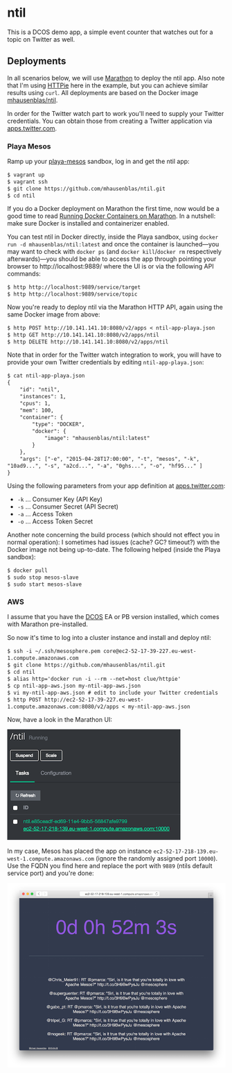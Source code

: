 # ntil

This is a DCOS demo app, a simple event counter that watches out for a topic on Twitter as well.

## Deployments

In all scenarios below, we will use [Marathon](https://mesosphere.github.io/marathon/) to deploy the ntil app. Also note that I'm using [HTTPie](http://httpie.org/) here in the example, but you can achieve similar results using `curl`. All deployments are based on the Docker image [mhausenblas/ntil](https://registry.hub.docker.com/u/mhausenblas/ntil/).

In order for the Twitter watch part to work you'll need to supply your Twitter credentials. You can obtain those from creating a Twitter application via [apps.twitter.com](https://apps.twitter.com/).

### Playa Mesos

Ramp up your [playa-mesos](https://github.com/mesosphere/playa-mesos) sandbox, log in and get the ntil app:

    $ vagrant up
    $ vagrant ssh
    $ git clone https://github.com/mhausenblas/ntil.git
    $ cd ntil

If you do a Docker deployment on Marathon the first time, now would be a good time to read [Running Docker Containers on Marathon](https://mesosphere.github.io/marathon/docs/native-docker.html). In a nutshell: make sure Docker is installed and containerizer enabled.

You can test ntil in Docker directly, inside the Playa sandbox, using `docker run -d mhausenblas/ntil:latest` and once the container is launched—you may want to check with `docker ps` (and `docker kill`/`docker rm` respectively afterwards)—you should be able to access the app through pointing your browser to http://localhost:9889/ where the UI is or via the following API commands:

    $ http http://localhost:9889/service/target
    $ http http://localhost:9889/service/topic

Now you're ready to deploy ntil via the Marathon HTTP API, again using the same Docker image from above:

    $ http POST http://10.141.141.10:8080/v2/apps < ntil-app-playa.json
    $ http GET http://10.141.141.10:8080/v2/apps/ntil
    $ http DELETE http://10.141.141.10:8080/v2/apps/ntil

Note that in order for the Twitter watch integration to work, you will have to provide your own Twitter credentials by editing `ntil-app-playa.json`:

    $ cat ntil-app-playa.json
    {
        "id": "ntil",
        "instances": 1,
        "cpus": 1,
        "mem": 100,
        "container": {
            "type": "DOCKER",
            "docker": {
                "image": "mhausenblas/ntil:latest"
            }
        },
        "args": ["-e", "2015-04-28T17:00:00", "-t", "mesos", "-k", "10ad9...", "-s", "a2cd...", "-a", "0ghs...", "-o", "hf95..." ]
    }

Using the following parameters from your app definition at [apps.twitter.com](https://apps.twitter.com/):

* `-k` ... Consumer Key (API Key)
* `-s` ... Consumer Secret (API Secret)
* `-a` ... Access Token
* `-o` ... Access Token Secret

Another note concerning the build process (which should not effect you in normal operation): I sometimes had issues (cache? GC? timeout?) with the Docker image not being up-to-date. The following helped (inside the Playa sandbox):

    $ docker pull
    $ sudo stop mesos-slave
    $ sudo start mesos-slave

### AWS

I assume that you have the [DCOS](https://mesosphere.com/product/) EA or PB version installed, which comes with Marathon pre-installed.

So now it's time to log into a cluster instance and install and deploy ntil:

    $ ssh -i ~/.ssh/mesosphere.pem core@ec2-52-17-39-227.eu-west-1.compute.amazonaws.com
    $ git clone https://github.com/mhausenblas/ntil.git
    $ cd ntil
    $ alias http='docker run -i --rm --net=host clue/httpie'
    $ cp ntil-app-aws.json my-ntil-app-aws.json
    $ vi my-ntil-app-aws.json # edit to include your Twitter credentials
    $ http POST http://ec2-52-17-39-227.eu-west-1.compute.amazonaws.com:8080/v2/apps < my-ntil-app-aws.json

Now, have a look in the Marathon UI:

![AWS deployment: Marathon UI](doc/aws-marathon-deployment.png)

In my case, Mesos has placed the app on instance `ec2-52-17-218-139.eu-west-1.compute.amazonaws.com` (ignore the randomly assigned port `10000`).
Use the FQDN you find here and replace the port with `9889` (ntils default service port) and you're done:

![AWS deployment: ntil](doc/aws-ntil.png)

